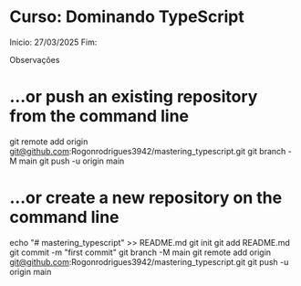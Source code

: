 # Curso: Dominando TypeScript
 Inicio: 27/03/2025
 Fim:

 Observações

# …or push an existing repository from the command line

git remote add origin git@github.com:Rogonrodrigues3942/mastering_typescript.git
git branch -M main
git push -u origin main

# …or create a new repository on the command line

echo "# mastering_typescript" >> README.md
git init
git add README.md
git commit -m "first commit"
git branch -M main
git remote add origin git@github.com:Rogonrodrigues3942/mastering_typescript.git
git push -u origin main

